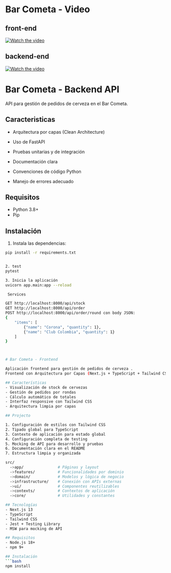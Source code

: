 # Bar Cometa  - Video

## front-end
[![Watch the video](https://www.startpage.com/av/proxy-image?piurl=https%3A%2F%2Ftse3.mm.bing.net%2Fth%3Fid%3DOIP.HhYMJ8o1NXqC-oArJLg4wAHaD7%26pid%3DApi&sp=1743516534T2483f2c18a802bf4304a0a596d15fae770152851e5a0c6517f7022d9e6315144)](https://share.vidyard.com/watch/n2qk1a6N1mdvHmNXobpTmd?)

## backend-end
[![Watch the video](https://www.startpage.com/av/proxy-image?piurl=https%3A%2F%2Ftse2.mm.bing.net%2Fth%3Fid%3DOIP.THAiEN1YD1e1WCZGlHBJ4wHaEO%26pid%3DApi&sp=1743516868T4b13a2995e3a241ad6ff7e674b43d2377d799a084937887f1c9ab8cf3a3090a9)](https://share.vidyard.com/watch/8SbWm9F34ULdgfYUMpg2H7?)


# Bar Cometa - Backend API

API para gestión de pedidos de cerveza en el Bar Cometa.

## Caracteristicas

- Arquitectura por capas (Clean Architecture)

- Uso de FastAPI

- Pruebas unitarias y de integración

- Documentación clara

- Convenciones de código Python

- Manejo de errores adecuado

## Requisitos

- Python 3.8+
- Pip

## Instalación

1. Instala las dependencias:
```bash
pip install -r requirements.txt


2. test 
pytest

3. Inicia la aplicación
uvicorn app.main:app --reload

 Services

GET http://localhost:8000/api/stock
GET http://localhost:8000/api/order
POST http://localhost:8000/api/order/round con body JSON:
{
    "items": [
        {"name": "Corona", "quantity": 1},
        {"name": "Club Colombia", "quantity": 1}
    ]
}



# Bar Cometa - Frontend

Aplicación frontend para gestión de pedidos de cerveza .
Frontend con Arquitectura por Capas (Next.js + TypeScript + Tailwind CSS)

## Características
- Visualización de stock de cervezas
- Gestión de pedidos por rondas
- Cálculo automático de totales
- Interfaz responsive con Tailwind CSS
- Arquitectura limpia por capas

## Projecto

1. Configuración de estilos con Tailwind CSS
2. Tipado global para TypeScript
3. Contexto de aplicación para estado global
4. Configuración completa de testing
5. Mocking de API para desarrollo y pruebas
6. Documentación clara en el README
7. Estructura limpia y organizada

src/
  ->app/               # Páginas y layout
  ->features/          # Funcionalidades por dominio
  ->domain/            # Modelos y lógica de negocio
  ->infrastructure/    # Conexión con APIs externas
  ->ui/                # Componentes reutilizables
  ->contexts/          # Contextos de aplicación
  ->core/              # Utilidades y constantes

## Tecnologías
- Next.js 13
- TypeScript
- Tailwind CSS
- Jest + Testing Library
- MSW para mocking de API

## Requisitos
- Node.js 18+
- npm 9+

## Instalación
```bash
npm install